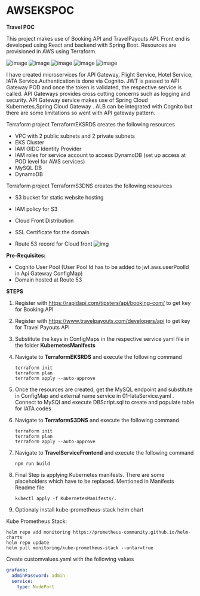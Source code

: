 # AWSEKSPOC

**Travel POC**

This project makes use of Booking API and TravelPayouts API. Front end is developed using React and backend with Spring Boot. Resources are provisioned in AWS using Terraform.


![image](https://user-images.githubusercontent.com/23714753/149655570-a8f837be-0160-4f73-aba5-93c6052ee03e.png)
![image](https://user-images.githubusercontent.com/23714753/149655620-23db61a8-5a30-45ba-87c2-5c94c151a97f.png)
![image](https://user-images.githubusercontent.com/23714753/149655640-00a99ba1-dc84-4210-8e7b-21f555694256.png)
![image](https://user-images.githubusercontent.com/23714753/149655688-5bd5a7bf-9917-4352-ac5f-8b4bf8c01b95.png)
![image](https://user-images.githubusercontent.com/23714753/149656928-c511dc46-539f-4abe-9507-beac9d275ad8.png)



I have created microservices for API Gateway, Flight Service, Hotel Service, IATA Service.Authentication is done via Cognito. JWT is passed to API Gateway POD and once the token is validated, the respective service is called. API Gateways provides cross cutting concerns such as logging and security.  API Gateway service makes use of Spring Cloud Kubernetes,Spring Cloud Gateway . ALB can be integrated with Cognito but there are some limitations so went with API gateway pattern.

Terraform project TerraformEKSRDS creates the following resources

- VPC with 2 public subnets and 2 private subnets
- EKS Cluster
- IAM OIDC Identity Provider
- IAM roles for service account to access DynamoDB (set up access at POD level for AWS services)
- MySQL DB
- DynamoDB

Terraform project TerraformS3DNS creates the following resources

- S3 bucket for static website hosting
- IAM policy for S3

- Cloud Front Distribution
- SSL Certificate for the domain
- Route 53 record for Cloud front
  ![img](https://documents.lucid.app/documents/b0103c7d-0e48-47b5-aca6-7df6e9d8e788/pages/0_0?a=967&x=51&y=-112&w=2397&h=2010&store=1&accept=image%2F*&auth=LCA%2083bdb1e46047c494f609799dd6745be1bc5e5ddf-ts%3D1642308984)

**Pre-Requisites:**

- Cognito User Pool (User Pool Id has to be added to jwt.aws.userPoolId in Api Gateway ConfigMap)
- Domain hosted at Route 53

**STEPS**

1. Register with https://rapidapi.com/tipsters/api/booking-com/ to get key for Booking API

2. Register with https://www.travelpayouts.com/developers/api to get key for Travel Payouts API

3. Substitute the keys in ConfigMaps in the respective service yaml file in the folder **KubernetesManifests**

4. Navigate to **TerraformEKSRDS** and execute the following command

   ```
   terraform init
   terraform plan
   terraform apply --auto-approve
   ```

5. Once the resources are created, get the MySQL endpoint and substitute in ConfigMap and external name service in 01-IataService.yaml . Connect to MySQl and execute DBScript.sql to create and populate table for IATA codes

   

6. Navigate to **TerraformS3DNS** and execute the following command

   ```
   terraform init
   terraform plan
   terraform apply --auto-approve
   ```

   

 7. Navigate to **TravelServiceFrontend** and execute the following command

    ```
    npm run build
    ```

8. Final Step is applying Kubernetes manifests. There are some placeholders which have to be replaced. Mentioned in Manifests Readme file

   ```
   kubectl apply -f KubernetesManifests/.
   ```

9. Optionaly install kube-prometheus-stack helm chart

 Kube Prometheus Stack:

   ```
helm repo add monitoring https://prometheus-community.github.io/helm-charts
helm repo update
helm pull monitoring/kube-prometheus-stack --untar=true

   ```

   Create customvalues.yaml with the following values

```yaml
grafana: 
  adminPassword: admin
  service:
    type: NodePort
```

